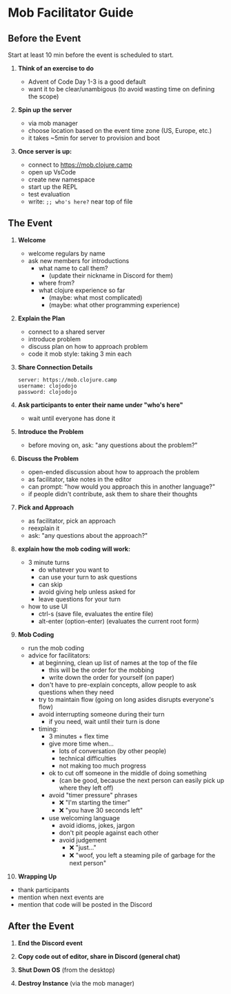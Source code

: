 # Mob Facilitator Guide

## Before the Event

Start at least 10 min before the event is scheduled to start.

1. **Think of an exercise to do**
   - Advent of Code Day 1-3 is a good default
   - want it to be clear/unambigous (to avoid wasting time on defining the scope)

2. **Spin up the server**
   - via mob manager
   - choose location based on the event time zone (US, Europe, etc.)
   - it takes ~5min for server to provision and boot

3. **Once server is up:**
   - connect to https://mob.clojure.camp
   - open up VsCode
   - create new namespace
   - start up the REPL
   - test evaluation
   - write: `;; who's here?` near top of file

## The Event

1. **Welcome**
   - welcome regulars by name
   - ask new members for introductions
      - what name to call them?
         - (update their nickname in Discord for them)
      - where from?
      - what clojure experience so far
         - (maybe: what most complicated)
         - (maybe: what other programming experience)

2. **Explain the Plan**
   - connect to a shared server
   - introduce problem
   - discuss plan on how to approach problem
   - code it mob style: taking 3 min each

3. **Share Connection Details**
   ```
   server: https://mob.clojure.camp
   username: clojodojo
   password: clojodojo
   ```

4. **Ask participants to enter their name under "who's here"**
   - wait until everyone has done it

5. **Introduce the Problem**
   - before moving on, ask: "any questions about the problem?"

6. **Discuss the Problem**
   - open-ended discussion about how to approach the problem
   - as facilitator, take notes in the editor
   - can prompt: "how would you approach this in another language?"
   - if people didn't contribute, ask them to share their thoughts

7. **Pick and Approach**
   - as facilitator, pick an approach
   - reexplain it
   - ask: "any questions about the approach?"

8. **explain how the mob coding will work:**
   - 3 minute turns
     - do whatever you want to
     - can use your turn to ask questions
     - can skip
     - avoid giving help unless asked for
     - leave questions for your turn
   - how to use UI
     - ctrl-s (save file, evaluates the entire file)
     - alt-enter (option-enter) (evaluates the current root form)

9. **Mob Coding**
   - run the mob coding
   - advice for facilitators:
     - at beginning, clean up list of names at the top of the file
       - this will be the order for the mobbing
       - write down the order for yourself (on paper)
     - don't have to pre-explain concepts, allow people to ask questions when they need
     - try to maintain flow (going on long asides disrupts everyone's flow)
     - avoid interrupting someone during their turn
       - if you need, wait until their turn is done
     - timing:
        - 3 minutes + flex time
        - give more time when...
          - lots of conversation (by other people)
          - technical difficulties
          - not making too much progress
        - ok to cut off someone in the middle of doing something
          - (can be good, because the next person can easily pick up where they left off)
        - avoid "timer pressure" phrases
          - ❌ "I'm starting the timer"
          - ❌ "you have 30 seconds left"
        - use welcoming language
          - avoid idioms, jokes, jargon
          - don't pit people against each other
          - avoid judgement
              - ❌ "just..."
              - ❌ "woof, you left a steaming pile of garbage for the next person"

10. **Wrapping Up**
   - thank participants
   - mention when next events are
   - mention that code will be posted in the Discord

## After the Event

1. **End the Discord event**

2. **Copy code out of editor, share in Discord (general chat)**

3. **Shut Down OS** (from the desktop)

4. **Destroy Instance** (via the mob manager)
